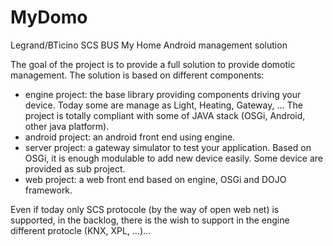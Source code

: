 MyDomo
======

Legrand/BTicino SCS BUS My Home Android management solution 

The goal of the project is to provide a full solution to provide domotic management.
The solution is based on different components:

- engine project: the base library providing components
driving your device. Today some are manage as Light, Heating,
Gateway, ... The project is totally compliant with some of JAVA
stack (OSGi, Android, other java platform).
- android project: an android front end using engine.
- server project: a gateway simulator to test your application. Based
on OSGi, it is enough modulable to add new device easily. Some device
are provided as sub project.
- web project: a web front end based on engine, OSGi and DOJO framework.

Even if today only SCS protocole (by the way of open web net) is supported, in the backlog,
there is the wish to support in the engine different protocle (KNX, XPL, ...)... 
